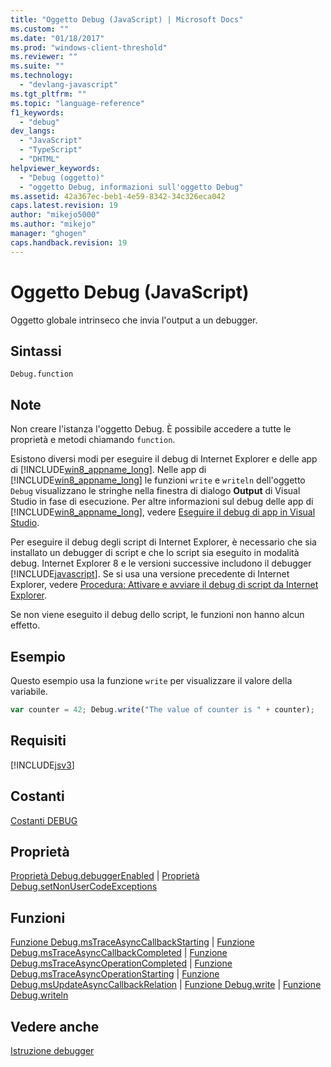 ```yaml
---
title: "Oggetto Debug (JavaScript) | Microsoft Docs"
ms.custom: ""
ms.date: "01/18/2017"
ms.prod: "windows-client-threshold"
ms.reviewer: ""
ms.suite: ""
ms.technology: 
  - "devlang-javascript"
ms.tgt_pltfrm: ""
ms.topic: "language-reference"
f1_keywords: 
  - "debug"
dev_langs: 
  - "JavaScript"
  - "TypeScript"
  - "DHTML"
helpviewer_keywords: 
  - "Debug (oggetto)"
  - "oggetto Debug, informazioni sull'oggetto Debug"
ms.assetid: 42a367ec-beb1-4e59-8342-34c326eca042
caps.latest.revision: 19
author: "mikejo5000"
ms.author: "mikejo"
manager: "ghogen"
caps.handback.revision: 19
---
```

# Oggetto Debug (JavaScript)
Oggetto globale intrinseco che invia l'output a un debugger.  
  
## Sintassi  
  
```  
Debug.function  
```  
  
## Note  
 Non creare l'istanza l'oggetto Debug. È possibile accedere a tutte le proprietà e metodi chiamando `function`.  
  
 Esistono diversi modi per eseguire il debug di Internet Explorer e delle app di [!INCLUDE[win8_appname_long](../../javascript/includes/win8-appname-long-md.md)]. Nelle app di [!INCLUDE[win8_appname_long](../../javascript/includes/win8-appname-long-md.md)] le funzioni `write` e `writeln` dell'oggetto `Debug` visualizzano le stringhe nella finestra di dialogo **Output** di Visual Studio in fase di esecuzione. Per altre informazioni sul debug delle app di [!INCLUDE[win8_appname_long](../../javascript/includes/win8-appname-long-md.md)], vedere [Eseguire il debug di app in Visual Studio](~/debugger/debug-store-apps-in-visual-studio.md).  
  
 Per eseguire il debug degli script di Internet Explorer, è necessario che sia installato un debugger di script e che lo script sia eseguito in modalità debug. Internet Explorer 8 e le versioni successive includono il debugger [!INCLUDE[javascript](../../javascript/includes/javascript-md.md)]. Se si usa una versione precedente di Internet Explorer, vedere [Procedura: Attivare e avviare il debug di script da Internet Explorer](http://go.microsoft.com/fwlink/?LinkId=133801).  
  
 Se non viene eseguito il debug dello script, le funzioni non hanno alcun effetto.  
  
## Esempio  
 Questo esempio usa la funzione `write` per visualizzare il valore della variabile.  
  
```javascript  
var counter = 42; Debug.write("The value of counter is " + counter);  
```  
  
## Requisiti  
 [!INCLUDE[jsv3](../../javascript/reference/includes/jsv3-md.md)]  
  
## Costanti  
 [Costanti DEBUG](../../javascript/reference/debug-constants.md)  
  
## Proprietà  
 [Proprietà Debug.debuggerEnabled](../../javascript/reference/debug-debuggerenabled-property.md) &#124; [Proprietà Debug.setNonUserCodeExceptions](../../javascript/reference/debug-setnonusercodeexceptions-property.md)  
  
## Funzioni  
 [Funzione Debug.msTraceAsyncCallbackStarting](../../javascript/reference/debug-mstraceasynccallbackstarting-function.md) &#124; [Funzione Debug.msTraceAsyncCallbackCompleted](../../javascript/reference/debug-mstraceasynccallbackcompleted-function.md) &#124; [Funzione Debug.msTraceAsyncOperationCompleted](../../javascript/reference/debug-mstraceasyncoperationcompleted-function.md) &#124; [Funzione Debug.msTraceAsyncOperationStarting](../../javascript/reference/debug-mstraceasyncoperationstarting-function.md) &#124; [Funzione Debug.msUpdateAsyncCallbackRelation](../../javascript/reference/debug-msupdateasynccallbackrelation-function.md) &#124; [Funzione Debug.write](../../javascript/reference/debug-write-function-javascript.md) &#124; [Funzione Debug.writeln](../../javascript/reference/debug-writeln-function-javascript.md)  
  
## Vedere anche  
 [Istruzione debugger](../../javascript/reference/debugger-statement-javascript.md)